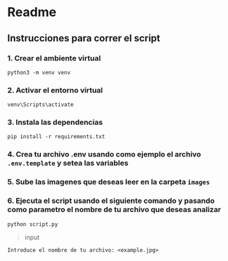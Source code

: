 # Readme

## Instrucciones para correr el script

### 1. Crear el ambiente virtual
`python3 -m venv venv`


### 2. Activar el entorno virtual
`venv\Scripts\activate`

### 3. Instala las dependencias
`pip install -r requirements.txt`

### 4. Crea tu archivo .env usando como ejemplo el archivo `.env.template` y setea las variables

### 5. Sube las imagenes que deseas leer en la carpeta `images`

### 6. Ejecuta el script usando el siguiente comando y pasando como parametro el nombre de tu archivo que deseas analizar
`python script.py`
> input

`Introduce el nombre de tu archivo: <example.jpg>`
